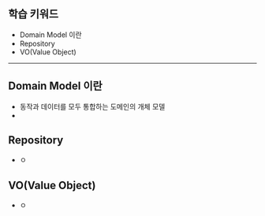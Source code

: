 ## 학습 키워드

- Domain Model 이란
- Repository
- VO(Value Object)

<hr>

## Domain Model 이란
- 동작과 데이터를 모두 통합하는 도메인의 개체 모델
- 
## Repository
- ㅇ
## VO(Value Object)
- ㅇ 